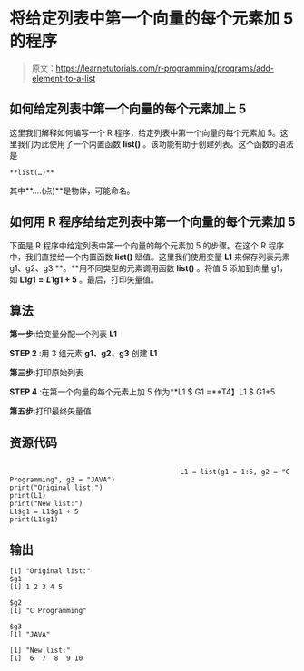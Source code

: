 # 将给定列表中第一个向量的每个元素加 5 的程序

> 原文：<https://learnetutorials.com/r-programming/programs/add-element-to-a-list>

## 如何给定列表中第一个向量的每个元素加上 5

这里我们解释如何编写一个 R 程序，给定列表中第一个向量的每个元素加 5。这里我们为此使用了一个内置函数 **list()** 。该功能有助于创建列表。这个函数的语法是

```
**list(…)** 

```

其中**....(点)**是物体，可能命名。

## 如何用 R 程序给给定列表中第一个向量的每个元素加 5

下面是 R 程序中给定列表中第一个向量的每个元素加 5 的步骤。在这个 R 程序中，我们直接给一个内置函数 **list()** 赋值。这里我们使用变量 **L1** 来保存列表元素 g1、g2、g3 **。**用不同类型的元素调用函数 **list()** 。将值 5 添加到向量 g1，如 **L1$g1 =L1$g1 + 5** 。最后，打印矢量值。

## 算法

**第一步**:给变量分配一个列表 **L1**

**STEP 2** :用 3 组元素 **g1、g2、g3** 创建 **L1**

**第三步**:打印原始列表

**STEP 4** :在第一个向量的每个元素上加 5 作为**L1 $ G1 =**T4】L1 $ G1+5

**第五步**:打印最终矢量值

## 资源代码

```

                                          L1 = list(g1 = 1:5, g2 = "C Programming", g3 = "JAVA")
print("Original list:")
print(L1)
print("New list:")
L1$g1 = L1$g1 + 5
print(L1$g1)

```

## 输出

```
[1] "Original list:"
$g1
[1] 1 2 3 4 5

$g2
[1] "C Programming"

$g3
[1] "JAVA"

[1] "New list:"
[1]  6  7  8  9 10
```